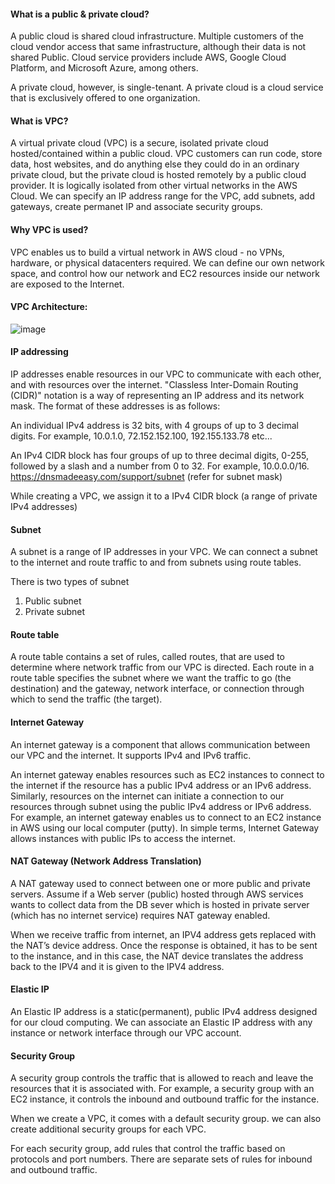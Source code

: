 #### What is a public & private cloud?

  A public cloud is shared cloud infrastructure. Multiple customers of the cloud vendor access that same infrastructure, although their data is not shared Public.
  Cloud service providers include AWS, Google Cloud Platform, and Microsoft Azure, among others.

  A private cloud, however, is single-tenant. A private cloud is a cloud service that is exclusively offered to one organization. 

#### What is VPC?

  A virtual private cloud (VPC) is a secure, isolated private cloud hosted/contained within a public cloud. 
  VPC customers can run code, store data, host websites, and do anything else they could do in an ordinary private cloud,
  but the private cloud is hosted remotely by a public cloud provider.
  It is logically isolated from other virtual networks in the AWS Cloud. 
  We can specify an IP address range for the VPC, add subnets, add gateways, create permanet IP and associate security groups. 

#### Why VPC is used?

  VPC enables us to build a virtual network in AWS cloud - no VPNs, hardware, or physical datacenters required. We can define our own network space, 
  and control how our network and EC2 resources inside our network are exposed to the Internet.

#### VPC Architecture:

  ![image](https://user-images.githubusercontent.com/119385929/206411870-68dd691f-df6c-4b5f-bdeb-bf96dcc79634.png)


#### IP addressing

  IP addresses enable resources in our VPC to communicate with each other, and with resources over the internet. 
  "Classless Inter-Domain Routing (CIDR)" notation is a way of representing an IP address and its network mask. 
  The format of these addresses is as follows:

  An individual IPv4 address is 32 bits, with 4 groups of up to 3 decimal digits. For example, 10.0.1.0, 72.152.152.100, 192.155.133.78 etc...

  An IPv4 CIDR block has four groups of up to three decimal digits, 0-255, followed by a slash and a number from 0 to 32. 
  For example, 10.0.0.0/16.
  https://dnsmadeeasy.com/support/subnet (refer for subnet mask)
  
  While creating a VPC, we assign it to a IPv4 CIDR block (a range of private IPv4 addresses)

#### Subnet

  A subnet is a range of IP addresses in your VPC.
  We can connect a subnet to the internet and route traffic to and from subnets using route tables.

There is two types of subnet
1. Public subnet
2. Private subnet

#### Route table

  A route table contains a set of rules, called routes, that are used to determine where network traffic from our VPC is directed. 
  Each route in a route table specifies the subnet where we want the traffic to go (the destination) and the gateway, network interface, or connection through which to send the traffic (the target).

#### Internet Gateway

  An internet gateway is a component that allows communication between our VPC and the internet. It supports IPv4 and IPv6 traffic. 

  An internet gateway enables resources such as EC2 instances to connect to the internet if the resource has a public IPv4 address or an IPv6 address. 
  Similarly, resources on the internet can initiate a connection to our resources through subnet using the public IPv4 address or IPv6 address. 
  For example, an internet gateway enables us to connect to an EC2 instance in AWS using our local computer (putty). In simple terms, Internet Gateway allows instances with public IPs to access the internet.

#### NAT Gateway (Network Address Translation)

  A NAT gateway used to connect between one or more public and private servers. Assume if a Web server (public) hosted through AWS services wants to collect 
  data from the DB sever which is hosted in private server (which has no internet service) requires NAT gateway enabled.
  
  When we receive traffic from internet, an IPV4 address gets replaced with the NAT’s device address. 
  Once the response is obtained, it has to be sent to the instance, and in this case, the NAT device translates the address back to the IPV4 
  and it is given to the IPV4 address.
  
#### Elastic IP

  An Elastic IP address is a static(permanent), public IPv4 address designed for our cloud computing. We can associate an Elastic IP address with any instance or 
  network interface through our VPC account.

#### Security Group

  A security group controls the traffic that is allowed to reach and leave the resources that it is associated with. 
  For example, a security group with an EC2 instance, it controls the inbound and outbound traffic for the instance.

  When we create a VPC, it comes with a default security group. we can also create additional security groups for each VPC.
  
  For each security group, add rules that control the traffic based on protocols and port numbers. 
  There are separate sets of rules for inbound and outbound traffic.


